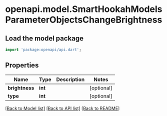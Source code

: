# openapi.model.SmartHookahModelsParameterObjectsChangeBrightness

## Load the model package
```dart
import 'package:openapi/api.dart';
```

## Properties
Name | Type | Description | Notes
------------ | ------------- | ------------- | -------------
**brightness** | **int** |  | [optional] 
**type** | **int** |  | [optional] 

[[Back to Model list]](../README.md#documentation-for-models) [[Back to API list]](../README.md#documentation-for-api-endpoints) [[Back to README]](../README.md)


